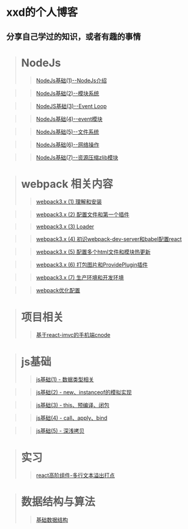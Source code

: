 # xxd的个人博客
## 分享自己学过的知识，或者有趣的事情

> # NodeJs
>> [NodeJs基础(1)--NodeJs介绍](https://github.com/laoxiehhh/laoxiea/issues/1)

>> [NodeJs基础(2)--模块系统](https://github.com/laoxiehhh/laoxiea/issues/2)

>> [NodeJS基础(3)--Event Loop](https://github.com/laoxiehhh/laoxiea/issues/3)

>> [NodeJs基础(4)--event模块](https://github.com/laoxiehhh/laoxiea/issues/4)

>> [NodeJs基础(5)--文件系统](https://github.com/laoxiehhh/laoxiea/issues/5)

>> [NodeJs基础(6)--网络操作](https://github.com/laoxiehhh/laoxiea/issues/6)

>> [NodeJs基础(7)--资源压缩zlib模块](https://github.com/laoxiehhh/laoxiea/issues/7)

> # webpack 相关内容
>> [webpack3.x (1) 理解和安装](https://github.com/laoxiehhh/laoxiea/issues/9)

>> [webpack3.x (2) 配置文件和第一个插件](https://github.com/laoxiehhh/laoxiea/issues/10)

>> [webpack3.x (3) Loader](https://github.com/laoxiehhh/laoxiea/issues/11)

>> [webpack3.x (4) 初识webpack-dev-server和babel配置react](https://github.com/laoxiehhh/laoxiea/issues/12)

>> [webpack3.x (5) 配置多个html文件和模块热更新](https://github.com/laoxiehhh/laoxiea/issues/13)

>> [webpack3.x (6) 打包图片和ProvidePlugin插件](https://github.com/laoxiehhh/laoxiea/issues/14)

>> [webpack3.x (7) 生产环境和开发环境](https://github.com/laoxiehhh/laoxiea/issues/15)

>> [webpack优化配置](https://github.com/laoxiehhh/laoxiea/issues/25)

> # 项目相关
>> [基于react-imvc的手机端cnode](https://github.com/laoxiehhh/laoxiea/issues/16)

> # js基础
>> [js基础(1) - 数据类型相关](https://github.com/laoxiehhh/laoxiea/issues/17)

>> [js基础(2) - new、instanceof的模拟实现](https://github.com/laoxiehhh/laoxiea/issues/19)

>> [js基础(3) - this、预编译、闭包](https://github.com/laoxiehhh/laoxiea/issues/20)

>> [js基础(4) - call、apply、bind](https://github.com/laoxiehhh/laoxiea/issues/21)

>> [js基础(5) - 深浅拷贝](https://github.com/laoxiehhh/laoxiea/issues/22)

> # 实习
>> [react高阶组件-多行文本溢出打点](https://github.com/laoxiehhh/laoxiea/issues/18)

> # 数据结构与算法
>> [基础数据结构](https://github.com/laoxiehhh/JavaScript-Algorithms-and-Data-Structures)
